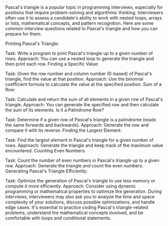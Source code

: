 Pascal's triangle is a popular topic in programming interviews, especially for positions that require problem-solving and algorithmic thinking. Interviewers often use it to assess a candidate's ability to work with nested loops, arrays or lists, mathematical concepts, and pattern recognition. Here are some common interview questions related to Pascal's triangle and how you can prepare for them:

Printing Pascal's Triangle:

Task: Write a program to print Pascal's triangle up to a given number of rows.
Approach: You can use a nested loop to generate the triangle and then print each row.
Finding a Specific Value:

Task: Given the row number and column number (0-based) of Pascal's triangle, find the value at that position.
Approach: Use the binomial coefficient formula to calculate the value at the specified position.
Sum of a Row:

Task: Calculate and return the sum of all elements in a given row of Pascal's triangle.
Approach: You can generate the specified row and then calculate the sum of its elements.
Is it a Palindrome Row?

Task: Determine if a given row of Pascal's triangle is a palindrome (reads the same forwards and backwards).
Approach: Generate the row and compare it with its reverse.
Finding the Largest Element:

Task: Find the largest element in Pascal's triangle for a given number of rows.
Approach: Generate the triangle and keep track of the maximum value encountered.
Counting Even Numbers:

Task: Count the number of even numbers in Pascal's triangle up to a given row.
Approach: Generate the triangle and count the even numbers.
Generating Pascal's Triangle Efficiently:

Task: Optimize the generation of Pascal's triangle to use less memory or compute it more efficiently.
Approach: Consider using dynamic programming or mathematical properties to optimize the generation.
During interviews, interviewers may also ask you to analyze the time and space complexity of your solutions, discuss possible optimizations, and handle edge cases. It's essential to practice coding Pascal's triangle-related problems, understand the mathematical concepts involved, and be comfortable with loops and conditional statements.
